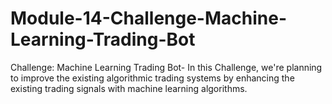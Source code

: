 # Module-14-Challenge-Machine-Learning-Trading-Bot
Challenge: Machine Learning Trading Bot- In this Challenge, we're planning to improve the existing algorithmic trading systems by enhancing the existing trading signals with machine learning algorithms.
